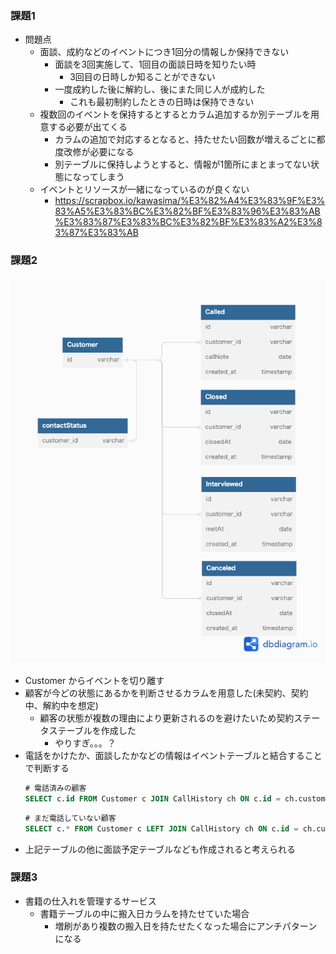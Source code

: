 ### 課題1
- 問題点
  - 面談、成約などのイベントにつき1回分の情報しか保持できない
    - 面談を3回実施して、1回目の面談日時を知りたい時
      - 3回目の日時しか知ることができない
    - 一度成約した後に解約し、後にまた同じ人が成約した
      - これも最初制約したときの日時は保持できない
  - 複数回のイベントを保持するとするとカラム追加するか別テーブルを用意する必要が出てくる
    - カラムの追加で対応するとなると、持たせたい回数が増えるごとに都度改修が必要になる
    - 別テーブルに保持しようとすると、情報が1箇所にまとまってない状態になってしまう
  - イベントとリソースが一緒になっているのが良くない
    - https://scrapbox.io/kawasima/%E3%82%A4%E3%83%9F%E3%83%A5%E3%83%BC%E3%82%BF%E3%83%96%E3%83%AB%E3%83%87%E3%83%BC%E3%82%BF%E3%83%A2%E3%83%87%E3%83%AB


### 課題2
![](./work/anti-pattern5.png)
- Customer からイベントを切り離す
- 顧客が今どの状態にあるかを判断させるカラムを用意した(未契約、契約中、解約中を想定)
  - 顧客の状態が複数の理由により更新されるのを避けたいため契約ステータステーブルを作成した
    - やりすぎ。。。？
- 電話をかけたか、面談したかなどの情報はイベントテーブルと結合することで判断する
  ```sql
  # 電話済みの顧客
  SELECT c.id FROM Customer c JOIN CallHistory ch ON c.id = ch.customer_id GROUP BY (c.id)
  ```
  ```sql
  # まだ電話していない顧客
  SELECT c.* FROM Customer c LEFT JOIN CallHistory ch ON c.id = ch.customer_id WHERE c.id IS NOT NULL
  ```
- 上記テーブルの他に面談予定テーブルなども作成されると考えられる


### 課題3
- 書籍の仕入れを管理するサービス
  - 書籍テーブルの中に搬入日カラムを持たせていた場合
    - 増刷があり複数の搬入日を持たせたくなった場合にアンチパターンになる